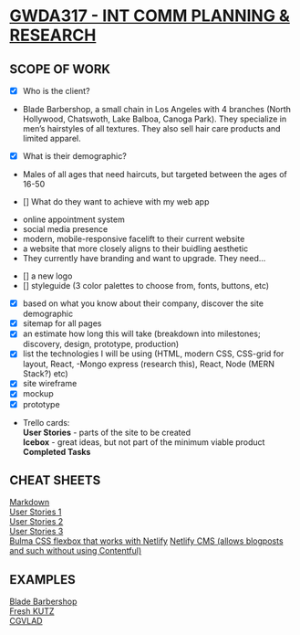 # [GWDA317 - INT COMM PLANNING & RESEARCH](https://trello.com/invite/b/30zmIDMH/1be773e170613e2247a25be4c96f4961/gwda317)

## SCOPE OF WORK
- [x] Who is the client?
* Blade Barbershop, a small chain in Los Angeles with 4 branches (North Hollywood, Chatswoth, Lake Balboa, Canoga Park). They specialize in men’s hairstyles of all textures. They also sell hair care products and limited apparel.
- [x] What is their demographic?
* Males of all ages that need haircuts, but targeted between the ages of 16-50
- [] What do they want to achieve with my web app
* online appointment system
* social media presence
* modern, mobile-responsive facelift to their current website
* a website that more closely aligns to their buidling aesthetic  
* They currently have branding and want to upgrade. They need...
- [] a new logo
- [] styleguide (3 color palettes to choose from, fonts, buttons, etc)
- [x] based on what you know about their company, discover the site demographic
- [x] sitemap for all pages  
- [x] an estimate how long this will take (breakdown into milestones; discovery, design, prototype, production)
- [x] list the technologies I will be using (HTML, modern CSS, CSS-grid for layout, React, -Mongo express (research this), React, Node (MERN Stack?) etc)
- [x] site wireframe
- [x] mockup
- [x] prototype
* Trello cards:   
**User Stories** - parts of the site to be created  
**Icebox** - great ideas, but not part of the minimum viable product  
**Completed Tasks** 


## CHEAT SHEETS  
[Markdown](https://github.com/adam-p/markdown-here/wiki/Markdown-Cheatsheet)  
[User Stories 1](https://www.mountaingoatsoftware.com/agile/user-stories)  
[User Stories 2](https://tech.gsa.gov/guides/user_story_example/)  
[User Stories 3](https://codingsans.com/blog/user-stories-with-templates)  
[Bulma CSS flexbox that works with Netlify](https://bulma.io/)
[Netlify CMS (allows blogposts and such without using Contentful)](https://www.netlifycms.org/)

## EXAMPLES
[Blade Barbershop](http://thebladebarbershop.com/)  
[Fresh KUTZ](https://www.freshkutz.com/)  
[CGVLAD](https://vlad-cli.netlify.com/)  
